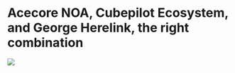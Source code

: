 # Acecore NOA, Cubepilot Ecosystem, and George Herelink, the right combination

![](<../.gitbook/assets/Acecore NOA, Cubepilot Ecosystem, and George Herelink, the right combination.jpg>)

